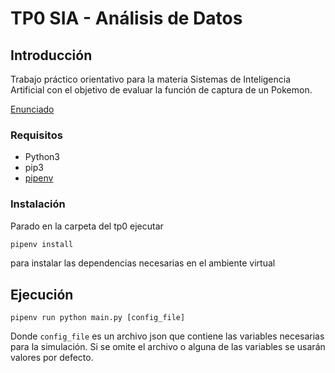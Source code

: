 
# TP0 SIA - Análisis de Datos

## Introducción

Trabajo práctico orientativo para la materia Sistemas de Inteligencia Artificial con el
objetivo de evaluar la función de captura de un Pokemon.

[Enunciado](docs/SIA_TP0.pdf)

### Requisitos

- Python3
- pip3
- [pipenv](https://pypi.org/project/pipenv/)

### Instalación

Parado en la carpeta del tp0 ejecutar

```sh
pipenv install
```

para instalar las dependencias necesarias en el ambiente virtual

## Ejecución

```
pipenv run python main.py [config_file]
```
Donde `config_file` es un archivo json que contiene las variables necesarias para la simulación.
Si se omite el archivo o alguna de las variables se usarán valores por defecto.
